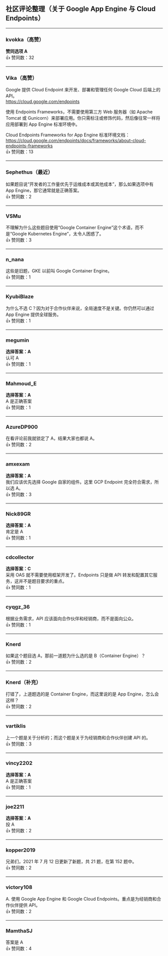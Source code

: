 ## 社区评论整理（关于 Google App Engine 与 Cloud Endpoints）

---

### kvokka（高赞）  
**赞同选项 A**  
👍 赞同数：32

---

### Vika（高赞）    
Google 提供 Cloud Endpoint 来开发、部署和管理任何 Google Cloud 后端上的 API。    
https://cloud.google.com/endpoints
  
使用 Endpoints Frameworks，不需要使用第三方 Web 服务器（如 Apache Tomcat 或 Gunicorn）来部署应用。你只需标注或修饰代码，然后像往常一样将应用部署到 App Engine 标准环境中。  
  
Cloud Endpoints Frameworks for App Engine 标准环境文档：    
https://cloud.google.com/endpoints/docs/frameworks/about-cloud-endpoints-frameworks  
👍 赞同数：13

---

### Sephethus（最近）    
如果题目说“开发者的工作量优先于运维成本或其他成本”，那么如果选项中有 App Engine，那它通常就是正确答案。  
👍 赞同数：2

---

### VSMu    
不理解为什么这些题目使用“Google Container Engine”这个术语，而不是“Google Kubernetes Engine”，太令人困惑了。  
👍 赞同数：3

---

### n_nana    
这些是旧题，GKE 以前叫 Google Container Engine。  
👍 赞同数：1

---

### KyubiBlaze    
为什么不选 C？因为对于合作伙伴来说，全局速度不是关键。你仍然可以通过 App Engine 提供全球服务。  
👍 赞同数：1

---

### megumin  
**选择答案：A**    
认可 A  
👍 赞同数：1

---

### Mahmoud_E  
**选择答案：A**    
A 是正确答案  
👍 赞同数：1

---

### AzureDP900    
在看评论前我就锁定了 A，结果大家也都说 A。  
👍 赞同数：2

---

### amxexam  
**选择答案：A**    
我们应该优先选择 Google 自家的组件。这里 GCP Endpoint 完全符合需求，所以选 A。  
👍 赞同数：3

---

### Nick89GR  
**选择答案：A**    
肯定是 A  
👍 赞同数：1

---

### cdcollector  
**选择答案：C**    
采用 OAS 就不需要使用框架开发了。Endpoints 只是做 API 转发和配置其它服务，这并不是题目要求的重点。  
👍 赞同数：1

---

### cyqgz_36    
根据业务需求，API 应该面向合作伙伴和经销商，而不是面向公众。  
👍 赞同数：1

---

### Knerd    
如果这个题目选 A，那前一道题为什么选的是 B（Container Engine）？  
👍 赞同数：2

---

### Knerd（补充）    
打错了，上道题选的是 Container Engine，而这里说的是 App Engine，怎么会这样？  
👍 赞同数：2

---

### vartiklis    
上一个题是关于分析的；而这个题是关于为经销商和合作伙伴创建 API 的。  
👍 赞同数：3

---

### vincy2202  
**选择答案：A**    
A 是正确答案  
👍 赞同数：1

---

### joe2211  
**选择答案：A**    
投 A  
👍 赞同数：2

---

### kopper2019    
兄弟们，2021 年 7 月 12 日更新了新题，共 21 题，在第 152 题中。  
👍 赞同数：2

---

### victory108    
A. 使用 Google App Engine 和 Google Cloud Endpoints。重点是为经销商和合作伙伴提供 API。  
👍 赞同数：2

---

### MamthaSJ    
答案是 A  
👍 赞同数：4
